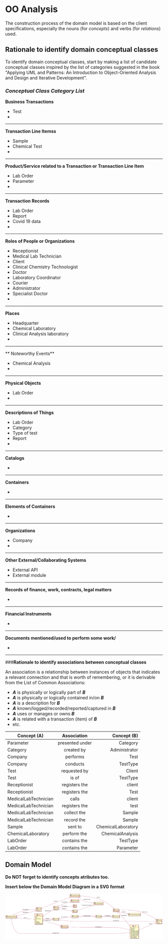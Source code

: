 # OO Analysis #

The construction process of the domain model is based on the client specifications, especially the nouns (for _concepts_) and verbs (for _relations_) used. 

## Rationale to identify domain conceptual classes ##
To identify domain conceptual classes, start by making a list of candidate conceptual classes inspired by the list of categories suggested in the book "Applying UML and Patterns: An Introduction to Object-Oriented Analysis and Design and Iterative Development". 


### _Conceptual Class Category List_ ###

**Business Transactions**

* Test
*

---

**Transaction Line Itemss**

* Sample
* Chemical Test
*

---

**Product/Service related to a Transaction or Transaction Line Item**

* Lab Order
* Parameter
*

---


**Transaction Records**

* Lab Order
* Report
* Covid 19 data
*

---  


**Roles of People or Organizations**

* Receptionist
* Medical Lab Technician
* Client
* Clinical Chemistry Technologist
* Doctor 
* Laboratory Coordinator
* Courier
* Administrator
* Specialist Doctor
*


---


**Places**

* Headquarter
* Chemical Laboratory
* Clinical Analysis laboratory 
*

---

** Noteworthy Events**

* Chemical Analysis
*

---


**Physical Objects**

* Lab Order
*

---


**Descriptions of Things**

* Lab Order
* Category
* Type of test
* Report
*


---


**Catalogs**

*  

---


**Containers**

*  

---


**Elements of Containers**

*  

---


**Organizations**

* Company
* 

---

**Other External/Collaborating Systems**

* External API
* External module


---


**Records of finance, work, contracts, legal matters**

* 

---


**Financial Instruments**

*  

---


**Documents mentioned/used to perform some work/**

* 
---



###**Rationale to identify associations between conceptual classes**

An association is a relationship between instances of objects that indicates a relevant connection and that is worth of remembering, or it is derivable from the List of Common Associations: 

+ **_A_** is physically or logically part of **_B_**
+ **_A_** is physically or logically contained in/on **_B_**
+ **_A_** is a description for **_B_**
+ **_A_** known/logged/recorded/reported/captured in **_B_**
+ **_A_** uses or manages or owns **_B_**
+ **_A_** is related with a transaction (item) of **_B_**
+ etc.



| Concept (A) 		|  Association   	| Concept (B) |
|----------	   		|:-------------:		|---------:       |
| Parameter  	| presented under   		 	| Category |
| Category  	| created by    		 	| Administrator  |
| Company  	| performs    		 	| Test |
| Company  	| conducts    		 	| TestType |
| Test  	| requested by   		 	| Client |
| Test  	| is of	 	| TestType |
| Receptionist 	| registers the   		 	| client  |
| Receptionist 	| registers the   		 	| Test  |
| MedicalLabTechnician 	| calls  		 	| client |
| MedicalLabTechnician 	| registers the  		 	|test|
| MedicalLabTechnician 	| collect the 		 	| Sample |
| MedicalLabTechnician 	| record the 		 	| Sample |
| Sample 	| sent to   		 	| ChemicalLaboratory  |
| ChemicalLaboratory 	| perform the  	| ChemicalAnalysis |
| LabOrder	| contains the   		 	| TestType |
| LabOrder	| contains the   		 	| Parameter |



## Domain Model

**Do NOT forget to identify concepts atributes too.**

**Insert below the Domain Model Diagram in a SVG format**

![DM.svg](DM.svg)



